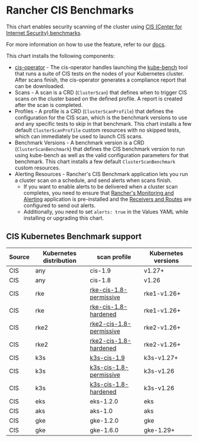# Rancher CIS Benchmarks

This chart enables security scanning of the cluster using [CIS (Center for Internet Security) benchmarks](https://www.cisecurity.org/benchmark/kubernetes/).

For more information on how to use the feature, refer to our [docs](https://ranchermanager.docs.rancher.com/how-to-guides/advanced-user-guides/cis-scan-guides).

This chart installs the following components:

- [cis-operator](https://github.com/rancher/cis-operator) - The cis-operator handles launching the [kube-bench](https://github.com/aquasecurity/kube-bench) tool that runs a suite of CIS tests on the nodes of your Kubernetes cluster. After scans finish, the cis-operator generates a compliance report that can be downloaded.
- Scans - A scan is a CRD (`ClusterScan`) that defines when to trigger CIS scans on the cluster based on the defined profile. A report is created after the scan is completed.
- Profiles - A profile is a CRD (`ClusterScanProfile`) that defines the configuration for the CIS scan, which is the benchmark versions to use and any specific tests to skip in that benchmark. This chart installs a few default `ClusterScanProfile` custom resources with no skipped tests, which can immediately be used to launch CIS scans.
- Benchmark Versions - A benchmark version is a CRD (`ClusterScanBenchmark`) that defines the CIS benchmark version to run using kube-bench as well as the valid configuration parameters for that benchmark. This chart installs a few default `ClusterScanBenchmark` custom resources.
- Alerting Resources - Rancher's CIS Benchmark application lets you run a cluster scan on a schedule, and send alerts when scans finish.
    - If you want to enable alerts to be delivered when a cluster scan completes, you need to ensure that [Rancher's Monitoring and Alerting](https://rancher.com/docs/rancher/v2.x/en/monitoring-alerting/v2.5/) application is pre-installed and the [Receivers and Routes](https://rancher.com/docs/rancher/v2.x/en/monitoring-alerting/v2.5/configuration/#alertmanager-config) are configured to send out alerts.
    - Additionally, you need to set `alerts: true` in the Values YAML while installing or upgrading this chart.

## CIS Kubernetes Benchmark support

| Source | Kubernetes distribution | scan profile                                                                                                       | Kubernetes versions |
|--------|-------------------------|--------------------------------------------------------------------------------------------------------------------|---------------------|
| CIS    | any                     | cis-1.9                                                                    | v1.27+              |
| CIS    | any                     | cis-1.8                                                                    | v1.26               |
| CIS    | rke                     | [rke-cis-1.8-permissive](https://github.com/rancher/security-scan/tree/release/v0.4/package/cfg/rke-cis-1.8-permissive)  | rke1-v1.26+         |
| CIS    | rke                     | [rke-cis-1.8-hardened](https://github.com/rancher/security-scan/tree/release/v0.4/package/cfg/rke-cis-1.8-hardened)                  | rke1-v1.26+         |
| CIS    | rke2                    | [rke2-cis-1.8-permissive](https://github.com/rancher/security-scan/tree/release/v0.4/package/cfg/rke2-cis-1.8-permissive) | rke2-v1.26+         |
| CIS    | rke2                    | [rke2-cis-1.8-hardened](https://github.com/rancher/security-scan/tree/release/v0.4/package/cfg/rke2-cis-1.8-hardened)                 | rke2-v1.26+         |
| CIS    | k3s                     | [k3s-cis-1.9](https://github.com/rancher/security-scan/tree/release/v0.4/package/cfg/k3s-cis-1.9)                                | k3s-v1.27+          |
| CIS    | k3s                     | [k3s-cis-1.8-permissive](https://github.com/rancher/security-scan/tree/release/v0.4/package/cfg/k3s-cis-1.8-permissive)  | k3s-v1.26           |
| CIS    | k3s                     | [k3s-cis-1.8-hardened](https://github.com/rancher/security-scan/tree/release/v0.4/package/cfg/k3s-cis-1.8-hardened)                  | k3s-v1.26           |
| CIS    | eks                     | eks-1.2.0                                                                    | eks                 |
| CIS    | aks                     | aks-1.0                                                                    | aks                 |
| CIS    | gke                     | gke-1.2.0                                                                    | gke                 |
| CIS    | gke                     | gke-1.6.0                                                                    | gke-1.29+            |